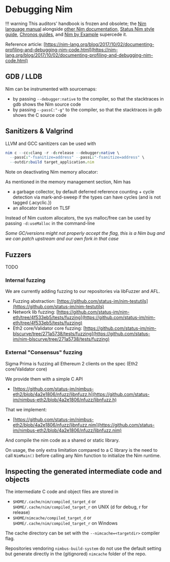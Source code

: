 # Debugging Nim

!!! warning
    This auditors' handbook is frozen and obsolete; the [Nim language manual](https://nim-lang.org/docs/manual.html) alongside [other Nim documentation](https://nim-lang.org/documentation.html), [Status Nim style guide](https://status-im.github.io/nim-style-guide/), [Chronos guides](https://github.com/status-im/nim-chronos/blob/master/docs/src/SUMMARY.md), and [Nim by Example](https://nim-by-example.github.io/getting_started/) supercede it.

Reference article: [https://nim-lang.org/blog/2017/10/02/documenting-profiling-and-debugging-nim-code.html](https://nim-lang.org/blog/2017/10/02/documenting-profiling-and-debugging-nim-code.html)

## GDB / LLDB

Nim can be instrumented with sourcemaps:
- by passing `--debugger:native` to the compiler, so that the stacktraces in gdb shows the Nim source code
- by passing `--passC:"-g"` to the compiler, so that the stacktraces in gdb shows the C source code

## Sanitizers & Valgrind

LLVM and GCC sanitizers can be used with

```Nim
nim c --cc:clang -r -d:release --debugger:native \
  --passC:"-fsanitize=address" --passL:"-fsanitize=address" \
  --outdir:build target_application.nim
```

Note on deactivating Nim memory allocator:

As mentioned in the memory management section, Nim has
- a garbage collector, by default deferred reference counting + cycle detection via mark-and-sweep if the types can have cycles (and is not tagged {.acyclic.})
- an allocator based on TLSF

Instead of Nim custom allocators, the sys malloc/free can be used by passing
`-d:useMalloc` in the command-line

_Some GC/versions might not properly accept the flag, this is a Nim bug and we can patch upstream and our own fork in that case_

## Fuzzers

TODO

### Internal fuzzing

We are currently adding fuzzing to our repositories via libFuzzer and AFL.

- Fuzzing abstraction: [https://github.com/status-im/nim-testutils](https://github.com/status-im/nim-testutils)
- Network lib fuzzing: [https://github.com/status-im/nim-eth/tree/4f533eb5/tests/fuzzing](https://github.com/status-im/nim-eth/tree/4f533eb5/tests/fuzzing)
- Eth2 core/Validator core fuzzing: [https://github.com/status-im/nim-blscurve/tree/271a5738/tests/fuzzing](https://github.com/status-im/nim-blscurve/tree/271a5738/tests/fuzzing)

### External "Consensus" fuzzing

Sigma Prima is fuzzing all Ethereum 2 clients on the spec (Eth2 core/Validator core)

We provide them with a simple C API
- [https://github.com/status-im/nimbus-eth2/blob/4a2e1806/nfuzz/libnfuzz.h](https://github.com/status-im/nimbus-eth2/blob/4a2e1806/nfuzz/libnfuzz.h)

That we implement:
- [https://github.com/status-im/nimbus-eth2/blob/4a2e1806/nfuzz/libnfuzz.nim](https://github.com/status-im/nimbus-eth2/blob/4a2e1806/nfuzz/libnfuzz.nim)

And compile the nim code as a shared or static library.

On usage, the only extra limitation compared to a C library is the need to call `NimMain()` before calling any Nim function to initialize the Nim runtime.

## Inspecting the generated intermediate code and objects

The intermediate C code and object files are stored in
- `$HOME/.cache/nim/compiled_target_d` or `$HOME/.cache/nim/compiled_target_r` on UNIX (d for debug, r for release)
- `$HOME/nimcache/compiled_target_d` or `$HOME/.cache/nim/compiled_target_r` on Windows

The cache directory can be set with the `--nimcache=<targetdir>` compiler flag.

Repositories vendoring `nimbus-build-system` do not use the default setting
but generate directly in the (gitignored) `nimcache` folder of the repo.
